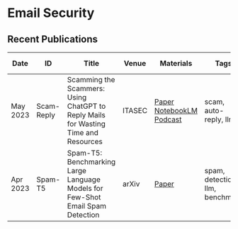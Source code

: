 # Email Security

## Recent Publications
| Date | ID | Title | Venue | Materials | Tags | Short Summary | Summary |
| --- | --- | --- | --- | --- | --- | --- | --- |
| May 2023 | Scam-Reply | Scamming the Scammers: Using ChatGPT to Reply Mails for Wasting Time and Resources | ITASEC | [Paper](https://arxiv.org/pdf/2303.13521) [NotebookLM](https://notebooklm.google.com/notebook/cc7f12a9-c317-41a2-8ea3-2b48a54e2386) [Podcast](https://notebooklm.google.com/notebook/cc7f12a9-c317-41a2-8ea3-2b48a54e2386/audio)| scam, auto-reply, llm | | |
| Apr 2023 | Spam-T5 | Spam-T5: Benchmarking Large Language Models for Few-Shot Email Spam Detection | arXiv | [Paper](https://arxiv.org/pdf/2304.01238) | spam, detection, llm, benchmark | | |
